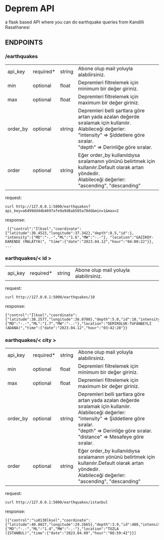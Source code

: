 # Deprem API
a flask based API where you can do earthquake queries 
from Kandilli Rasathanesi

## ENDPOINTS

### /earthquakes

<table>
                    <tr>
                        <td>api_key</td>
                        <td>required*</td>
                        <td>string</td>
                        <td>Abone olup mail yoluyla alabilirsiniz.</td>
                    </tr>
                    <tr>
                        <td>min</td>
                        <td>optional</td>
                        <td>float</td>
                        <td>Depremleri filtrelemek için minimum bir değer giriniz.</td>
                    </tr>
                    <tr>
                        <td>max</td>
                        <td>optional</td>
                        <td>float</td>
                        <td>Depremleri filtrelemek için maximum bir değer giriniz.</td>
                    </tr>
                    <tr>
                        <td>order_by</td>
                        <td>optional</td>
                        <td>string</td>
                        <td>Depremleri belli şartlara göre artan yada azalan değerde sıralamak için kullanılır.<br>
                            Alabileceği değerler: <br> "intensity" => Şiddetlere göre sıralar. <br> "depth" => Derinliğe
                            göre sıralar.
                        </td>
                    </tr>
                    <tr>
                        <td>order</td>
                        <td>optional</td>
                        <td>string</td>
                        <td>Eğer order_by kullanıldıysa sıralamanın yönünü belirtmek için kullanılır.Default olarak
                            artan yöndedir. <br> Alabileceği değerler: <br> "ascending", "descanding"

</td>
</tr>
</table>

request:
```
curl http://127.0.0.1:5000/earthquakes?api_key=a6499dd44b4697afe9a9d8ab585a78dd&min=1&max=2
```
response:
```
 [{"control":"İlksel","coordinate":{"latitude":38.4523,"longitude":37.342},"depth":8.5,"id":1, "intensity":{"MD":"-.-","ML":"1.6","MW":"-.-"}, "location":"GAZIKOY-DARENDE (MALATYA)", "time":{"date":"2023.04.12","hour":"04:00:22"}}, ...
```

### earthquakes/< id >


<table>
                    <tr>
                        <td>api_key</td>
                        <td>required*</td>
                        <td>string</td>
                        <td>Abone olup mail yoluyla alabilirsiniz.</td>
                    </tr>
</table>

request:
```
curl http://127.0.0.1:5000/earthquakes/10
```

response:
```
{"control":"İlksel","coordinate":{"latitude":38.2577,"longitude":36.0708},"depth":5.0,"id":10,"intensity":{"MD":"-.-","ML":"1.7","MW":"-.-"},"location":"DEMIROLUK-TUFANBEYLI (ADANA)","time":{"date":"2023.04.12","hour":"03:42:28"}}

```

### earthquakes/< city >

<table>
                    <tr>
                        <td>api_key</td>
                        <td>required*</td>
                        <td>string</td>
                        <td>Abone olup mail yoluyla alabilirsiniz.</td>
                    </tr>
                    <tr>
                        <td>min</td>
                        <td>optional</td>
                        <td>float</td>
                        <td>Depremleri filtrelemek için minimum bir değer giriniz.</td>
                    </tr>
                    <tr>
                        <td>max</td>
                        <td>optional</td>
                        <td>float</td>
                        <td>Depremleri filtrelemek için maximum bir değer giriniz.</td>
                    </tr>
                    <tr>
                        <td>order_by</td>
                        <td>optional</td>
                        <td>string</td>
                        <td>Depremleri belli şartlara göre artan yada azalan değerde sıralamak için kullanılır.<br>
                            Alabileceği değerler: <br> "intensity" => Şiddetlere göre sıralar. <br> "depth" => Derinliğe
                            göre sıralar. <br> "distance" => Mesafeye göre sıralar.
                        </td>
                    </tr>
                    <tr>
                        <td>order</td>
                        <td>optional</td>
                        <td>string</td>
                        <td>Eğer order_by kullanıldıysa sıralamanın yönünü belirtmek için kullanılır.Default olarak
                            artan yöndedir. <br> Alabileceği değerler: <br> "ascending", "descanding"

</td>
</tr>
</table>

request:
```
curl http://127.0.0.1:5000/earthquakes/istanbul
```
response:
```
[{"control":"\u0130lksel","coordinate":{"latitude":40.8027,"longitude":29.2665},"depth":3.9,"id":480,"intensity":{"MD":"-.-","ML":"1.4","MW":"-.-"},"location":"TUZLA (ISTANBUL)","time":{"date":"2023.04.09","hour":"08:59:42"}}]
```

